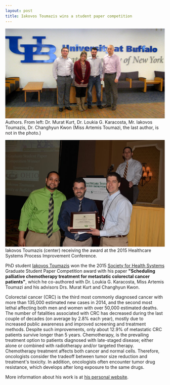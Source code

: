 ```yaml
---
layout: post
title: Iakovos Toumazis wins a student paper competition
---
```


![](/news/images/IMG_0964.jpg)
Authors. From left: Dr. Murat Kurt, Dr. Loukia G. Karacosta, Mr. Iakovos Toumazis, Dr. Changhyun Kwon (Miss Artemis Toumazi, the last author, is not in the photo.)

![](/news/images/SHS_award.jpg)
Iakovos Toumazis (center) receiving the award at the 2015 Healthcare Systems Process Improvement Conference.

PhD student <a href="http://toumiak.com">Iakovos Toumazis</a> won the the 2015 <a href="http://www.iienet2.org/SHS/">Society for Health Systems</a> Graduate Student Paper Competition award with his paper <strong>"Scheduling palliative chemotherapy treatment for metastatic colorectal cancer patients"</strong>, which he co-authored with Dr. Loukia G. Karacosta, Miss Artemis Toumazi and his advisors Drs. Murat Kurt and Changhyun Kwon.

Colorectal cancer (CRC) is the third most commonly diagnosed cancer with more than 135,000 estimated new cases in 2014, and the second most lethal affecting both men and women with over 50,000 estimated deaths. The number of fatalities associated with CRC has decreased during the last couple of decades (on average by 2.8% each year), mostly due to increased public awareness and improved screening and treatment methods. Despite such improvements, only about 12.9% of metastatic CRC patients survive longer than 5 years. Chemotherapy, is the prevailing treatment option to patients diagnosed with late-staged disease; either alone or combined with radiotherapy and/or targeted therapy. Chemotherapy treatment affects both cancer and normal cells. Therefore, oncologists consider the tradeoff between tumor size reduction and treatment's toxicity. In addition, oncologists often encounter tumor drug resistance, which develops after long exposure to the same drugs.

More information about his work is at <a href="http://toumiak.com">his personal website</a>.
